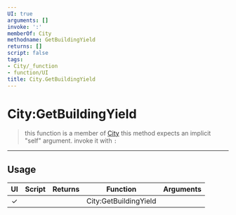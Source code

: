 ```yaml
---
UI: true
arguments: []
invoke: ':'
memberOf: City
methodname: GetBuildingYield
returns: []
script: false
tags:
- City/_function
- function/UI
title: City.GetBuildingYield
---
```

# City:GetBuildingYield
> this function is a member of [City](civ-6/lua/City.md)
> this method expects an implicit "self" argument. invoke it with `:`
-----
## Usage
|  UI | Script | Returns | Function | Arguments |
|:---:|:------:|-------:|:--------:|:---------|
|✓| ||City:GetBuildingYield||
